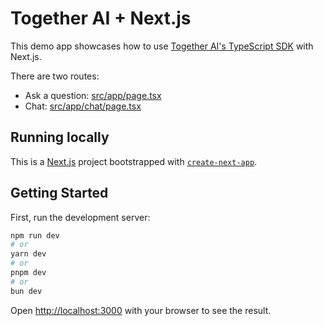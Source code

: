 # Together AI + Next.js

This demo app showcases how to use [Together AI's TypeScript SDK](https://github.com/togethercomputer/together-typescript) with Next.js.

There are two routes:

- Ask a question: [src/app/page.tsx](./src/app/page.tsx)
- Chat: [src/app/chat/page.tsx](./src/app/chat/page.tsx)

## Running locally

This is a [Next.js](https://nextjs.org) project bootstrapped with [`create-next-app`](https://nextjs.org/docs/app/api-reference/cli/create-next-app).

## Getting Started

First, run the development server:

```bash
npm run dev
# or
yarn dev
# or
pnpm dev
# or
bun dev
```

Open [http://localhost:3000](http://localhost:3000) with your browser to see the result.
